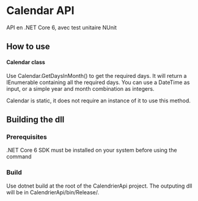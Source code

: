 
# Calendar API

API en .NET Core 6, avec test unitaire NUnit
## How to use
#### Calendar class

Use Calendar.GetDaysInMonth() to get the required days. It will return a IEnumerable<DateTime> containing all the required days. You can use a DateTime as input, or a simple year and month combination as integers.

Calendar is static, it does not require an instance of it to use this method.

## Building the dll
### Prerequisites
.NET Core 6 SDK must be installed on your system before using the command
### Build
Use dotnet build at the root of the CalendrierApi project. The outputing dll will be in CalendrierApi/bin/Release/.
